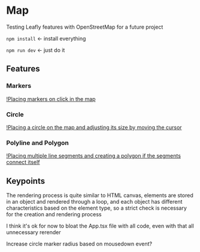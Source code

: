 # Map

Testing Leafly features with OpenStreetMap for a future project

`npm install` <- install everything

`npm run dev` <- just do it

## Features

### Markers

[!Placing markers on click in the map](https://github.com/thiagorf/testing-leaflet/blob/images/docs/marker.gif)

### Circle

[!Placing a circle on the map and adjusting its size by moving the cursor](https://github.com/thiagorf/testing-leaflet/blob/images/docs/circle.gif)

### Polyline and Polygon

[!Placing multiple line segments and creating a polygon if the segments connect itself](https://github.com/thiagorf/testing-leaflet/blob/images/docs/poly.gif)

## Keypoints

The rendering process is quite similar to HTML canvas,
elements are stored in an object and rendered through a loop,
and each object has different characteristics based on the element type,
so a strict check is necessary for the creation and rendering process

I think it's ok for now to bloat the App.tsx file with all code, even with that all unnecessary rerender

Increase circle marker radius based on mousedown event?
